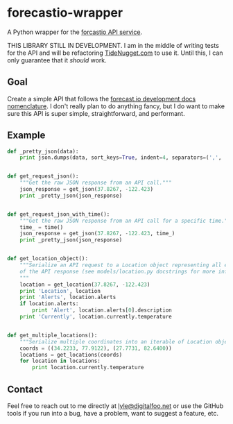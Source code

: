 forecastio-wrapper
==================

A Python wrapper for the [forcastio API service](https://forecast.io).

THIS LIBRARY STILL IN DEVELOPMENT. I am in the middle of writing tests for the
API and will be refactoring [TideNugget.com](http://tidenugget.com) to use it.
Until this, I can only guarantee that it _should_ work.


Goal
----

Create a simple API that follows the
[forecast.io development docs nomenclature](https://developer.forecast.io).
I don't really plan to do anything fancy, but I do want to make sure this
API is super simple, straightforward, and performant.


Example
-------

```python
def _pretty_json(data):
    print json.dumps(data, sort_keys=True, indent=4, separators=(',', ': '))


def get_request_json():
    """Get the raw JSON response from an API call."""
    json_response = get_json(37.8267, -122.423)
    print _pretty_json(json_response)


def get_request_json_with_time():
    """Get the raw JSON response from an API call for a specific time."""
    time_ = time()
    json_response = get_json(37.8267, -122.423, time_)
    print _pretty_json(json_response)


def get_location_object():
    """Serialize an API request to a Location object representing all elements
    of the API response (see models/location.py docstrings for more info).
    """
    location = get_location(37.8267, -122.423)
    print 'Location', location
    print 'Alerts', location.alerts
    if location.alerts:
        print 'Alert', location.alerts[0].description
    print 'Currently', location.currently.temperature


def get_multiple_locations():
    """Serialize multiple coordinates into an iterable of Location objects."""
    coords = ((34.2233, 77.9122), (27.7731, 82.6400))
    locations = get_locations(coords)
    for location in locations:
        print location.currently.temperature
```


Contact
-------

Feel free to reach out to me directly at
[lyle@digitalfoo.net](mailto:lyle@digitalfoo.net) or use the GitHub tools if
you run into a bug, have a problem, want to suggest a feature, etc.